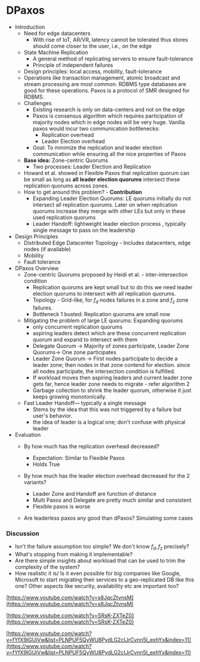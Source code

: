# DPaxos

- Introduction
    - Need for edge datacenters
        - With rise of IoT, AR/VR, latency cannot be tolerated thus stores should come closer to the user, i.e., on the edge
    - State Machine Replication
        - A general method of replicating servers to ensure fault-tolerance
        - Principle of independent failures
    - Design principles: local access, mobility, fault-tolerance
    - Operations like transaction management, atomic broadcast and stream processing are most common. RDBMS type databases are good for these operations. Paxos is a protocol of SMR designed for RDBMS.
    - Challenges
        - Existing research is only on data-centers and not on the edge
        - Paxos is consensus algorithm which requires participation of majority nodes which in edge nodes will be very huge. Vanilla paxos would incur two communication bottlenecks:
            - Replication overhead
            - Leader Election overhead
        - Goal: To minimize the replication and leader election communication while ensuring all the nice properties of Paxos
    - **Base idea:** Zone-centric Quorums
        - Two processes: Leader Election and Replication
    - Howard et al. showed in Flexible Paxos that replication quorum can be small as long as **all** **leader election quorums** intersect these replication quorums across zones.
    - How to get around this problem? - **Contribution**
        - Expanding Leader Election Quorums: LE quorums initially do not intersect all replication quorums. Later on when replication quorums increase they merge with other LEs but only in these used replication quorums
        - Leader Handoff: lightweight leader election process , typically single message to pass on the leadership
- Design Principles
    - Distributed Edge Datacenter Topology - Includes datacenters, edge nodes (if available)
    - Mobility
    - Fault tolerance
- DPaxos Overview
    - Zone-centric Quorums proposed by Heidi et al. - inter-intersection condition
        - Replication quorums are kept small but to do this we need leader election quorums to intersect with all replication quorums.
        - Topology - Grid-like, for $f_d$ nodes failures in a zone and $f_z$ zone failures.
        - Bottleneck 1 busted: Replication quorums are small now
    - Mitigating the problem of large LE quorums: Expanding quorums
        - only concurrent replication quorums
        - aspiring leaders detect which are these concurrent replication quorum and expand to intersect with them
        - Delegate Quorum → Majority of zones participate, Leader Zone Quorums→ One zone participates
        - Leader Zone Quorum → First nodes participate to decide a leader zone; then nodes in that zone contend for election. since all nodes participate, the intersection condition is fulfilled.
        - If workload moves then aspiring leaders and current leader zone gets far, hence leader zone needs to migrate - refer algorithm 2
        - Garbage collection to shrink the leader quorum, otherwise it just keeps growing monotonically.
    - Fast Leader Handoff— typically a single message
        - Stems by the idea that this was not triggered by a failure but user's behavior.
        - the idea of leader is a logical one; don't confuse with physical leader
- Evaluation
    - By how much has the replication overhead decreased?
        - Expectation: Similar to Flexible Paxos
        - Holds True
    
    - By how much has the leader election overhead decreased for the 2 variants?
        - Leader Zone and Handoff are function of distance
        - Multi Paxos and Delegate are pretty much similar and consistent
        - Flexible paxos is worse
    - Are leaderless paxos any good than dPaxos? Simulating some cases

### Discussion

- Isn't the failure assumption too simple? We don't know $f_d , f_z$ precisely?
- What's stopping from making it implementable?
- Are there simple insights about workload that can be used to trim the complexity of the system?
- How realistic it is/ Is it even possible for big companies like Google, Microsoft to start migrating their services to a geo-replicated DB like this one? Other aspects like security, availability etc are important too?

[https://www.youtube.com/watch?v=s8JqcZtvnsM](https://www.youtube.com/watch?v=s8JqcZtvnsM)

[https://www.youtube.com/watch?v=SRsK-ZXTeZ0](https://www.youtube.com/watch?v=SRsK-ZXTeZ0)

[https://www.youtube.com/watch?v=fYfX9IGUiVw&list=PLNPUF5QyWU8PydLG2cIJrCvnn5I_exhYx&index=11](https://www.youtube.com/watch?v=fYfX9IGUiVw&list=PLNPUF5QyWU8PydLG2cIJrCvnn5I_exhYx&index=11)